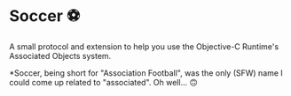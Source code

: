 # Soccer ⚽️

A small protocol and extension to help you use the Objective-C Runtime's Associated Objects system.

*Soccer, being short for "Association Football", was the only (SFW) name I could come up related to "associated". Oh well… 🙃 
